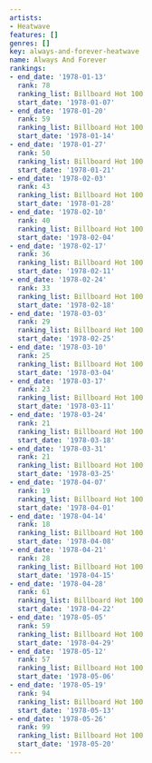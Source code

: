 ```yaml
---
artists:
- Heatwave
features: []
genres: []
key: always-and-forever-heatwave
name: Always And Forever
rankings:
- end_date: '1978-01-13'
  rank: 78
  ranking_list: Billboard Hot 100
  start_date: '1978-01-07'
- end_date: '1978-01-20'
  rank: 59
  ranking_list: Billboard Hot 100
  start_date: '1978-01-14'
- end_date: '1978-01-27'
  rank: 50
  ranking_list: Billboard Hot 100
  start_date: '1978-01-21'
- end_date: '1978-02-03'
  rank: 43
  ranking_list: Billboard Hot 100
  start_date: '1978-01-28'
- end_date: '1978-02-10'
  rank: 40
  ranking_list: Billboard Hot 100
  start_date: '1978-02-04'
- end_date: '1978-02-17'
  rank: 36
  ranking_list: Billboard Hot 100
  start_date: '1978-02-11'
- end_date: '1978-02-24'
  rank: 33
  ranking_list: Billboard Hot 100
  start_date: '1978-02-18'
- end_date: '1978-03-03'
  rank: 29
  ranking_list: Billboard Hot 100
  start_date: '1978-02-25'
- end_date: '1978-03-10'
  rank: 25
  ranking_list: Billboard Hot 100
  start_date: '1978-03-04'
- end_date: '1978-03-17'
  rank: 23
  ranking_list: Billboard Hot 100
  start_date: '1978-03-11'
- end_date: '1978-03-24'
  rank: 21
  ranking_list: Billboard Hot 100
  start_date: '1978-03-18'
- end_date: '1978-03-31'
  rank: 21
  ranking_list: Billboard Hot 100
  start_date: '1978-03-25'
- end_date: '1978-04-07'
  rank: 19
  ranking_list: Billboard Hot 100
  start_date: '1978-04-01'
- end_date: '1978-04-14'
  rank: 18
  ranking_list: Billboard Hot 100
  start_date: '1978-04-08'
- end_date: '1978-04-21'
  rank: 28
  ranking_list: Billboard Hot 100
  start_date: '1978-04-15'
- end_date: '1978-04-28'
  rank: 61
  ranking_list: Billboard Hot 100
  start_date: '1978-04-22'
- end_date: '1978-05-05'
  rank: 59
  ranking_list: Billboard Hot 100
  start_date: '1978-04-29'
- end_date: '1978-05-12'
  rank: 57
  ranking_list: Billboard Hot 100
  start_date: '1978-05-06'
- end_date: '1978-05-19'
  rank: 94
  ranking_list: Billboard Hot 100
  start_date: '1978-05-13'
- end_date: '1978-05-26'
  rank: 99
  ranking_list: Billboard Hot 100
  start_date: '1978-05-20'
---
```


